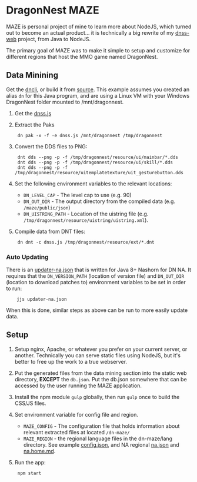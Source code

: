 # DragonNest MAZE
MAZE is personal project of mine to learn more about NodeJS, which turned out to become an actual product... it is technically a big rewrite of my [dnss-web](https://github.com/ben-lei/dnss-web) project, from Java to NodeJS.

The primary goal of MAZE was to make it simple to setup and customize for different regions that host the MMO game named DragonNest.

## Data Minining
Get the [dncli](https://github.com/ben-lei/dncli/releases/download/dncli-1.0/dncli-1.0.jar), or build it from [source](https://github.com/ben-lei/dncli). This example assumes you created an alias `dn` for this Java program, and are using a Linux VM with your Windows DragonNest folder mounted to /mnt/dragonnest.

1. Get the [dnss.js](https://raw.githubusercontent.com/ben-lei/dncli/master/dnss.js)
2. Extract the Paks

        dn pak -x -f -e dnss.js /mnt/dragonnest /tmp/dragonnest

3. Convert the DDS files to PNG:

        dnt dds --png -p -f /tmp/dragonnest/resource/ui/mainbar/*.dds
        dnt dds --png -p -f /tmp/dragonnest/resource/ui/skill/*.dds
        dnt dds --png -p -f /tmp/dragonnest/resource/uitemplatetexture/uit_gesturebutton.dds

4. Set the following environment variables to the relevant locations:
    - `DN_LEVEL_CAP` - The level cap to use (e.g. 90)
    - `DN_OUT_DIR` - The output directory from the compiled data (e.g. `/maze/public/json`)
    - `DN_UISTRING_PATH` - Location of the uistring file (e.g. `/tmp/dragonnest/resource/uistring/uistring.xml`).

5. Compile data from DNT files:

        dn dnt -c dnss.js /tmp/dragonnest/resource/ext/*.dnt

### Auto Updating
There is an [updater-na.json](https://raw.githubusercontent.com/ben-lei/dncli/master/updater-na.js) that is written for Java 8+ Nashorn for DN NA. It requires that the `DN_VERSION_PATH` (location of version file) and `DN_OUT_DIR` (location to download patches to) environment variables to be set in order to run:

        jjs updater-na.json

When this is done, similar steps as above can be run to more easily update data.

## Setup
1. Setup nginx, Apache, or whatever you prefer on your current server, or another. Technically you can serve static files using NodeJS, but it's better to free up the work to a true webserver.
2. Put the generated files from the data mining section into the static web directory, **EXCEPT** the `db.json`. Put the db.json somewhere that can be accessed by the user running the MAZE application.
3. Install the npm module `gulp` globally, then run `gulp` once to build the CSS/JS files.
4. Set environment variable for config file and region.
    - `MAZE_CONFIG` - The configuration file that holds information about relevant extracted files at located `/dn-maze/`
    - `MAZE_REGION` - the regional language files in the dn-maze/lang directory.
    See example [config.json](https://raw.githubusercontent.com/ben-lei/dn-maze/master/config.json), and NA regional [na.json](https://raw.githubusercontent.com/ben-lei/dn-maze/master/lang/na.json) and [na.home.md](https://raw.githubusercontent.com/ben-lei/dn-maze/master/lang/na.home.md).
5. Run the app:

        npm start
